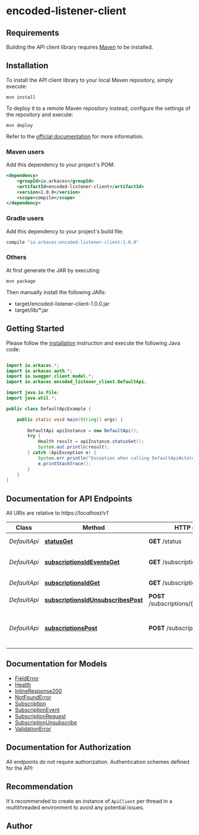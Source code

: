 # encoded-listener-client

## Requirements

Building the API client library requires [Maven](https://maven.apache.org/) to be installed.

## Installation

To install the API client library to your local Maven repository, simply execute:

```shell
mvn install
```

To deploy it to a remote Maven repository instead, configure the settings of the repository and execute:

```shell
mvn deploy
```

Refer to the [official documentation](https://maven.apache.org/plugins/maven-deploy-plugin/usage.html) for more information.

### Maven users

Add this dependency to your project's POM:

```xml
<dependency>
    <groupId>io.arkaces</groupId>
    <artifactId>encoded-listener-client</artifactId>
    <version>1.0.0</version>
    <scope>compile</scope>
</dependency>
```

### Gradle users

Add this dependency to your project's build file:

```groovy
compile "io.arkaces:encoded-listener-client:1.0.0"
```

### Others

At first generate the JAR by executing:

    mvn package

Then manually install the following JARs:

* target/encoded-listener-client-1.0.0.jar
* target/lib/*.jar

## Getting Started

Please follow the [installation](#installation) instruction and execute the following Java code:

```java

import io.arkaces.*;
import io.arkaces.auth.*;
import io.swagger.client.model.*;
import io.arkaces.encoded_listener_client.DefaultApi;

import java.io.File;
import java.util.*;

public class DefaultApiExample {

    public static void main(String[] args) {
        
        DefaultApi apiInstance = new DefaultApi();
        try {
            Health result = apiInstance.statusGet();
            System.out.println(result);
        } catch (ApiException e) {
            System.err.println("Exception when calling DefaultApi#statusGet");
            e.printStackTrace();
        }
    }
}

```

## Documentation for API Endpoints

All URIs are relative to *https://localhost/v1*

Class | Method | HTTP request | Description
------------ | ------------- | ------------- | -------------
*DefaultApi* | [**statusGet**](docs/DefaultApi.md#statusGet) | **GET** /status | Get Health of node.
*DefaultApi* | [**subscriptionsIdEventsGet**](docs/DefaultApi.md#subscriptionsIdEventsGet) | **GET** /subscriptions/{id}/events | List Subscription Events
*DefaultApi* | [**subscriptionsIdGet**](docs/DefaultApi.md#subscriptionsIdGet) | **GET** /subscriptions/{id} | Gets Subscription
*DefaultApi* | [**subscriptionsIdUnsubscribesPost**](docs/DefaultApi.md#subscriptionsIdUnsubscribesPost) | **POST** /subscriptions/{id}/unsubscribes | Create an Unsubscription.
*DefaultApi* | [**subscriptionsPost**](docs/DefaultApi.md#subscriptionsPost) | **POST** /subscriptions | Registers a subscriber node to receive blockchain events.


## Documentation for Models

 - [FieldError](docs/FieldError.md)
 - [Health](docs/Health.md)
 - [InlineResponse200](docs/InlineResponse200.md)
 - [NotFoundError](docs/NotFoundError.md)
 - [Subscription](docs/Subscription.md)
 - [SubscriptionEvent](docs/SubscriptionEvent.md)
 - [SubscriptionRequest](docs/SubscriptionRequest.md)
 - [SubscriptionUnsubscribe](docs/SubscriptionUnsubscribe.md)
 - [ValidationError](docs/ValidationError.md)


## Documentation for Authorization

All endpoints do not require authorization.
Authentication schemes defined for the API:

## Recommendation

It's recommended to create an instance of `ApiClient` per thread in a multithreaded environment to avoid any potential issues.

## Author



